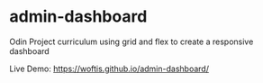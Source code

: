 # admin-dashboard
Odin Project curriculum using grid and flex to create a responsive dashboard


Live Demo: https://woftis.github.io/admin-dashboard/
